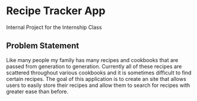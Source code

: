 # Recipe Tracker App
 Internal Project for the Internship Class

## Problem Statement
Like many people my family has many recipes and cookbooks that are passed from generation to generation. 
Currently all of these recipes are scattered throughout various cookbooks and it is sometimes difficult to find certain recipes.
The goal of this application is to create an site that allows users to easily store their recipes and allow them to search for recipes with greater ease than before.
